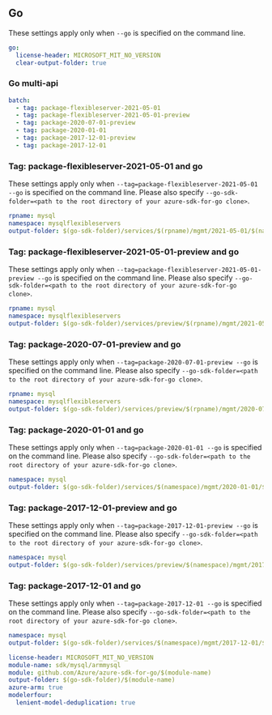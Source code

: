 ## Go

These settings apply only when `--go` is specified on the command line.

``` yaml $(go) && !$(track2)
go:
  license-header: MICROSOFT_MIT_NO_VERSION
  clear-output-folder: true
```

### Go multi-api

``` yaml $(go) && !$(track2) && $(multiapi)
batch:
  - tag: package-flexibleserver-2021-05-01
  - tag: package-flexibleserver-2021-05-01-preview
  - tag: package-2020-07-01-preview
  - tag: package-2020-01-01
  - tag: package-2017-12-01-preview
  - tag: package-2017-12-01
```

### Tag: package-flexibleserver-2021-05-01 and go

These settings apply only when `--tag=package-flexibleserver-2021-05-01 --go` is specified on the command line.
Please also specify `--go-sdk-folder=<path to the root directory of your azure-sdk-for-go clone>`.

``` yaml $(tag) == 'package-flexibleserver-2021-05-01' && $(go)
rpname: mysql
namespace: mysqlflexibleservers
output-folder: $(go-sdk-folder)/services/$(rpname)/mgmt/2021-05-01/$(namespace)
```

### Tag: package-flexibleserver-2021-05-01-preview and go

These settings apply only when `--tag=package-flexibleserver-2021-05-01-preview --go` is specified on the command line.
Please also specify `--go-sdk-folder=<path to the root directory of your azure-sdk-for-go clone>`.

``` yaml $(tag) == 'package-flexibleserver-2021-05-01-preview' && $(go)
rpname: mysql
namespace: mysqlflexibleservers
output-folder: $(go-sdk-folder)/services/preview/$(rpname)/mgmt/2021-05-01-preview/$(namespace)
```

### Tag: package-2020-07-01-preview and go

These settings apply only when `--tag=package-2020-07-01-preview --go` is specified on the command line.
Please also specify `--go-sdk-folder=<path to the root directory of your azure-sdk-for-go clone>`.

``` yaml $(tag) == 'package-2020-07-01-preview' && $(go)
rpname: mysql
namespace: mysqlflexibleservers
output-folder: $(go-sdk-folder)/services/preview/$(rpname)/mgmt/2020-07-01-preview/$(namespace)
```

### Tag: package-2020-01-01 and go

These settings apply only when `--tag=package-2020-01-01 --go` is specified on the command line.
Please also specify `--go-sdk-folder=<path to the root directory of your azure-sdk-for-go clone>`.

``` yaml $(tag) == 'package-2020-01-01' && $(go)
namespace: mysql
output-folder: $(go-sdk-folder)/services/$(namespace)/mgmt/2020-01-01/$(namespace)
```

### Tag: package-2017-12-01-preview and go

These settings apply only when `--tag=package-2017-12-01-preview --go` is specified on the command line.
Please also specify `--go-sdk-folder=<path to the root directory of your azure-sdk-for-go clone>`.

``` yaml $(tag) == 'package-2017-12-01-preview' && $(go)
namespace: mysql
output-folder: $(go-sdk-folder)/services/preview/$(namespace)/mgmt/2017-12-01-preview/$(namespace)
```

### Tag: package-2017-12-01 and go

These settings apply only when `--tag=package-2017-12-01 --go` is specified on the command line.
Please also specify `--go-sdk-folder=<path to the root directory of your azure-sdk-for-go clone>`.

``` yaml $(tag) == 'package-2017-12-01' && $(go)
namespace: mysql
output-folder: $(go-sdk-folder)/services/$(namespace)/mgmt/2017-12-01/$(namespace)
```
```yaml $(go) && $(track2)
license-header: MICROSOFT_MIT_NO_VERSION
module-name: sdk/mysql/armmysql
module: github.com/Azure/azure-sdk-for-go/$(module-name)
output-folder: $(go-sdk-folder)/$(module-name)
azure-arm: true
modelerfour:
  lenient-model-deduplication: true
```

